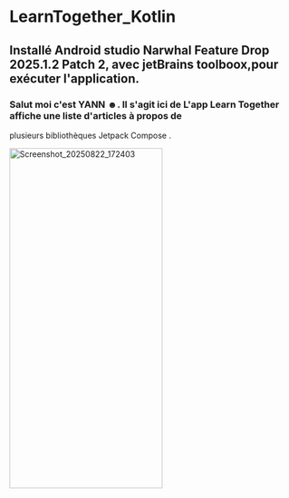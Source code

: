# LearnTogether_Kotlin
## Installé Android studio Narwhal Feature Drop 2025.1.2 Patch 2, avec jetBrains toolboox,pour exécuter l'application.
### Salut moi c'est YANN ☻. Il s'agit ici de L'app Learn Together affiche une liste d'articles à propos de 
plusieurs bibliothèques Jetpack Compose .

<img width="270" height="600" alt="Screenshot_20250822_172403" src="https://github.com/user-attachments/assets/dde0c2e5-2079-4d05-968a-49886507eba4" />
